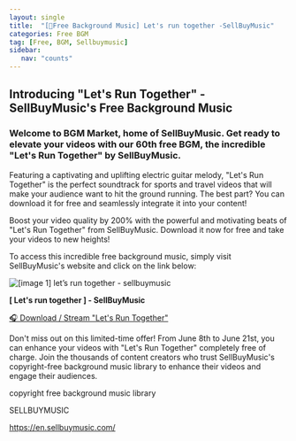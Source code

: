 ```yaml
---
layout: single
title:  "[🎵Free Background Music] Let's run together -SellBuyMusic"
categories: Free BGM
tag: [Free, BGM, Sellbuymusic]
sidebar:
   nav: "counts"
---
```

<h2>Introducing &quot;Let&#39;s Run Together&quot; - SellBuyMusic&#39;s Free Background Music</h2>
<h3>Welcome to BGM Market, home of SellBuyMusic. Get ready to elevate your videos with our 60th free BGM, the incredible &quot;Let&#39;s Run Together&quot; by SellBuyMusic.</h3>
<p>Featuring a captivating and uplifting electric guitar melody, &quot;Let&#39;s Run Together&quot; is the perfect soundtrack for sports and travel videos that will make your audience want to hit the ground running. The best part? You can download it for free and seamlessly integrate it into your content!</p>
<p>Boost your video quality by 200% with the powerful and motivating beats of &quot;Let&#39;s Run Together&quot; from SellBuyMusic. Download it now for free and take your videos to new heights!</p>
<p>To access this incredible free background music, simply visit SellBuyMusic&#39;s website and click on the link below:</p>
<p><img src="images/2023-06-13-FreeSellbuymusic/let’s run together sellbuymusic.jpg" alt="[image 1] let’s run together - sellbuymusic"></p>
<p><strong>[ Let&#39;s run together ] - SellBuyMusic</strong></p>
<p><a href='https://en.sellbuymusic.com/musicDetail/25002'>🎧 Download / Stream &quot;Let&#39;s Run Together&quot;</a></p>
<p>Don&#39;t miss out on this limited-time offer! From June 8th to June 21st, you can enhance your videos with &quot;Let&#39;s Run Together&quot; completely free of charge. Join the thousands of content creators who trust SellBuyMusic&#39;s copyright-free background music library to enhance their videos and engage their audiences.</p>
<p>copyright free background music library</p>
<p>SELLBUYMUSIC</p>
<p><a href='https://en.sellbuymusic.com/' target='_blank' class='url'>https://en.sellbuymusic.com/</a></p>